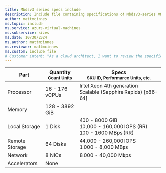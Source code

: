 ```yaml
---
title: Mbdsv3 series specs include
description: Include file containing specifications of Mbdsv3-series VM sizes.
author: mattmcinnes
ms.topic: include
ms.service: azure-virtual-machines
ms.subservice: sizes
ms.date: 10/30/2024
ms.author: mattmcinnes
ms.reviewer: mattmcinnes
ms.custom: include file
# Customer intent: "As a cloud architect, I want to review the specifications of Mbdsv3-series VMs, so that I can select the appropriate VM size for my workload requirements."
---
```

| Part | Quantity <br><sup>Count Units | Specs <br><sup>SKU ID, Performance Units, etc.  |
|---|---|---|
| Processor      | 16 - 176 vCPUs       | Intel Xeon 4th generation Scalable (Sapphire Rapids) [x86-64]                   |
| Memory         | 128 - 3892 GiB          |                      |
| Local Storage  | 1 Disk           | 400 - 8000 GiB <br>10,000 - 160,000 IOPS (RR) <br>100 - 1600 MBps (RR)                   |
| Remote Storage | 64 Disks    | 44,000 - 260,000 IOPS <br>1,000 - 8,000 MBps |
| Network        | 8 NICs          | 8,000 - 40,000 Mbps              |
| Accelerators   | None              |                       |
